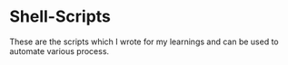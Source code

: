 # Shell-Scripts
These are the scripts which I wrote for my learnings and can be used to automate various process.
